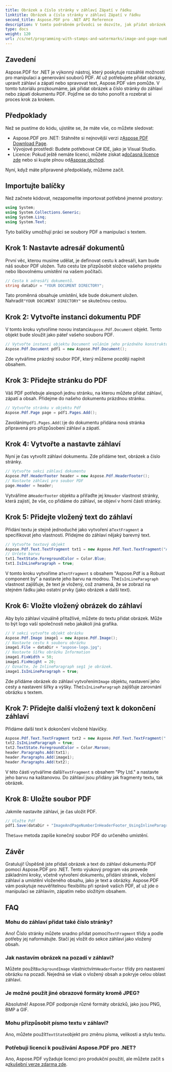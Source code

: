```yaml
---
title: Obrázek a číslo stránky v záhlaví Zápatí v řádku
linktitle: Obrázek a číslo stránky v záhlaví Zápatí v řádku
second_title: Aspose.PDF pro .NET API Reference
description: V tomto podrobném průvodci se dozvíte, jak přidat obrázek a číslo stránky do záhlaví souboru PDF pomocí Aspose.PDF for .NET.
type: docs
weight: 120
url: /cs/net/programming-with-stamps-and-watermarks/image-and-page-number-in-header-footer-section-inline/
---
```

## Zavedení

Aspose.PDF for .NET je výkonný nástroj, který poskytuje rozsáhlé možnosti pro manipulaci a generování souborů PDF. Ať už potřebujete přidat obrázky, upravit záhlaví a zápatí nebo spravovat text, Aspose.PDF vám pomůže. V tomto tutoriálu prozkoumáme, jak přidat obrázek a číslo stránky do záhlaví nebo zápatí dokumentu PDF. Pojďme se do toho ponořit a rozebrat si proces krok za krokem.

## Předpoklady

Než se pustíme do kódu, ujistěte se, že máte vše, co můžete sledovat:

-  Aspose.PDF pro .NET: Stáhněte si nejnovější verzi z[Aspose PDF Download Page](https://releases.aspose.com/pdf/net/).
- Vývojové prostředí: Budete potřebovat C# IDE, jako je Visual Studio.
-  Licence: Pokud ještě nemáte licenci, můžete získat a[dočasná licence zde](https://purchase.aspose.com/temporary-license/) nebo si kupte plnou od[Aspose obchod](https://purchase.aspose.com/buy).

Nyní, když máte připravené předpoklady, můžeme začít.

## Importujte balíčky

Než začnete kódovat, nezapomeňte importovat potřebné jmenné prostory:

```csharp
using System;
using System.Collections.Generic;
using System.Linq;
using System.Text;
```

Tyto balíčky umožňují práci se soubory PDF a manipulaci s textem.

## Krok 1: Nastavte adresář dokumentů

První věc, kterou musíme udělat, je definovat cestu k adresáři, kam bude náš soubor PDF uložen. Tuto cestu lze přizpůsobit složce vašeho projektu nebo libovolnému umístění na vašem počítači.

```csharp
// Cesta k adresáři dokumentů.
string dataDir = "YOUR DOCUMENT DIRECTORY";
```

 Tato proměnná obsahuje umístění, kde bude dokument uložen. Nahradit`"YOUR DOCUMENT DIRECTORY"` se skutečnou cestou.

## Krok 2: Vytvořte instanci dokumentu PDF

 V tomto kroku vytvoříme novou instanci`Aspose.Pdf.Document` objekt. Tento objekt bude sloužit jako páteř vašeho souboru PDF.

```csharp
// Vytvořte instanci objektu Document voláním jeho prázdného konstruktoru
Aspose.Pdf.Document pdf1 = new Aspose.Pdf.Document();
```

Zde vytváříme prázdný soubor PDF, který můžeme později naplnit obsahem.

## Krok 3: Přidejte stránku do PDF

Váš PDF potřebuje alespoň jednu stránku, na kterou můžete přidat záhlaví, zápatí a obsah. Přidejme do našeho dokumentu prázdnou stránku.

```csharp
// Vytvořte stránku v objektu Pdf
Aspose.Pdf.Page page = pdf1.Pages.Add();
```

 Zavoláním`pdf1.Pages.Add()`je do dokumentu přidána nová stránka připravená pro přizpůsobení záhlaví a zápatí.

## Krok 4: Vytvořte a nastavte záhlaví

Nyní je čas vytvořit záhlaví dokumentu. Zde přidáme text, obrázek a číslo stránky.

```csharp
// Vytvořte sekci záhlaví dokumentu
Aspose.Pdf.HeaderFooter header = new Aspose.Pdf.HeaderFooter();
// Nastavte záhlaví pro soubor PDF
page.Header = header;
```

 Vytváříme a`HeaderFooter` objektu a přiřaďte jej k`Header` vlastnost stránky, která zajistí, že vše, co přidáme do záhlaví, se objeví v horní části stránky.

## Krok 5: Přidejte vložený text do záhlaví

 Přidání textu je stejně jednoduché jako vytvoření a`TextFragment` a specifikovat jeho vlastnosti. Přidejme do záhlaví nějaký barevný text.

```csharp
// Vytvořte textový objekt
Aspose.Pdf.Text.TextFragment txt1 = new Aspose.Pdf.Text.TextFragment("Aspose.Pdf is a Robust component by");
// Určete barvu
txt1.TextState.ForegroundColor = Color.Blue;
txt1.IsInLineParagraph = true;
```

 V tomto kroku vytvoříme a`TextFragment` s obsahem "Aspose.Pdf is a Robust component by" a nastavte jeho barvu na modrou. The`IsInLineParagraph` vlastnost zajišťuje, že text je vložený, což znamená, že se zobrazí na stejném řádku jako ostatní prvky (jako obrázek a další text).

## Krok 6: Vložte vložený obrázek do záhlaví

Aby bylo záhlaví vizuálně přitažlivé, můžete do textu přidat obrázek. Může to být logo vaší společnosti nebo jakákoli jiná grafika.

```csharp
// V sekci vytvořte objekt obrázku
Aspose.Pdf.Image image1 = new Aspose.Pdf.Image();
// Nastavte cestu k souboru obrázku
image1.File = dataDir + "aspose-logo.jpg";
// Nastavte šířku obrázku Information
image1.FixWidth = 50;
image1.FixHeight = 20;
// Označte, že InlineParagraph seg1 je obrázek.
image1.IsInLineParagraph = true;
```

 Zde přidáme obrázek do záhlaví vytvořením`Image` objektu, nastavení jeho cesty a nastavení šířky a výšky. The`IsInLineParagraph` zajišťuje zarovnání obrázku s textem.

## Krok 7: Přidejte další vložený text k dokončení záhlaví

Přidáme další text k dokončení vložené hlavičky.

```csharp
Aspose.Pdf.Text.TextFragment txt2 = new Aspose.Pdf.Text.TextFragment(" Pty Ltd.");
txt2.IsInLineParagraph = true;
txt2.TextState.ForegroundColor = Color.Maroon;
header.Paragraphs.Add(txt1);
header.Paragraphs.Add(image1);
header.Paragraphs.Add(txt2);
```

 V této části vytváříme další`TextFragment` s obsahem "Pty Ltd." a nastavte jeho barvu na kaštanovou. Do záhlaví jsou přidány jak fragmenty textu, tak obrázek.

## Krok 8: Uložte soubor PDF

Jakmile nastavíte záhlaví, je čas uložit PDF.

```csharp
// Uložte Pdf
pdf1.Save(dataDir + "ImageAndPageNumberInHeaderFooter_UsingInlineParagraph_out.pdf");
```

 The`Save` metoda zapíše konečný soubor PDF do určeného umístění.

## Závěr

Gratuluji! Úspěšně jste přidali obrázek a text do záhlaví dokumentu PDF pomocí Aspose.PDF pro .NET. Tento výukový program vás provede základními kroky, včetně vytvoření dokumentu, přidání stránek, vložení záhlaví a umístění vloženého obsahu, jako je text a obrázky. Aspose.PDF vám poskytuje neuvěřitelnou flexibilitu při správě vašich PDF, ať už jde o manipulaci se záhlavím, zápatím nebo složitým obsahem. 

## FAQ

### Mohu do záhlaví přidat také číslo stránky?
 Ano! Číslo stránky můžete snadno přidat pomocí`TextFragment` třídy a podle potřeby jej naformátujte. Stačí jej vložit do sekce záhlaví jako vložený obsah.

### Jak nastavím obrázek na pozadí v záhlaví?
 Můžete použít`BackgroundImage` vlastnictvím`HeaderFooter` třídy pro nastavení obrázku na pozadí. Nejedná se však o vložený obsah a pokryje celou oblast záhlaví.

### Je možné použít jiné obrazové formáty kromě JPEG?
Absolutně! Aspose.PDF podporuje různé formáty obrázků, jako jsou PNG, BMP a GIF.

### Mohu přizpůsobit písmo textu v záhlaví?
 Ano, můžete použít`TextState`objekt pro změnu písma, velikosti a stylu textu.

### Potřebuji licenci k používání Aspose.PDF pro .NET?
 Ano, Aspose.PDF vyžaduje licenci pro produkční použití, ale můžete začít s a[zkušební verze zdarma zde](https://releases.aspose.com/).